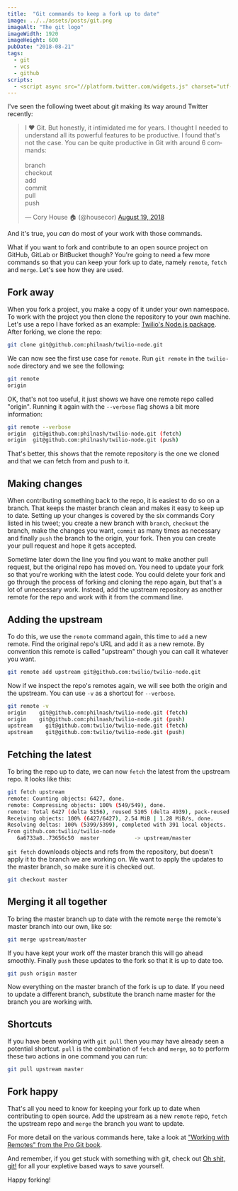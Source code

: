 ```yaml
---
title:  "Git commands to keep a fork up to date"
image: ../../assets/posts/git.png
imageAlt: "The git logo"
imageWidth: 1920
imageHeight: 600
pubDate: "2018-08-21"
tags:
  - git
  - vcs
  - github
scripts:
  - <script async src="//platform.twitter.com/widgets.js" charset="utf-8"></script>
---
```


I've seen the following tweet about git making its way around Twitter recently:

<blockquote class="twitter-tweet" data-lang="en"><p lang="en" dir="ltr">I ❤️ Git. But honestly, it intimidated me for years. I thought I needed to understand all its powerful features to be productive. I found that&#39;s not the case. You can be quite productive in Git with around 6 commands: <br><br>branch<br>checkout<br>add<br>commit<br>pull<br>push</p>&mdash; Cory House 🏠 (@housecor) <a href="https://twitter.com/housecor/status/1031190760278970368?ref_src=twsrc%5Etfw">August 19, 2018</a></blockquote>

And it's true, you _can_ do most of your work with those commands.

What if you want to fork and contribute to an open source project on GitHub, GitLab or BitBucket though? You're going to need a few more commands so that you can keep your fork up to date, namely `remote`, `fetch` and `merge`. Let's see how they are used.

## Fork away

When you fork a project, you make a copy of it under your own namespace. To work with the project you then clone the repository to your own machine. Let's use a repo I have forked as an example: [Twilio's Node.js package](https://github.com/philnash/twilio-node). After forking, we clone the repo:

```bash
git clone git@github.com:philnash/twilio-node.git
```

We can now see the first use case for `remote`. Run `git remote` in the `twilio-node` directory and we see the following:

```bash
git remote
origin
```

OK, that's not too useful, it just shows we have one remote repo called "origin". Running it again with the `--verbose` flag shows a bit more information:

```bash
git remote --verbose
origin	git@github.com:philnash/twilio-node.git (fetch)
origin	git@github.com:philnash/twilio-node.git (push)
```

That's better, this shows that the remote repository is the one we cloned and that we can fetch from and push to it.

## Making changes

When contributing something back to the repo, it is easiest to do so on a branch. That keeps the master branch clean and makes it easy to keep up to date. Setting up your changes is covered by the six commands Cory listed in his tweet; you create a new branch with `branch`, `checkout` the branch, make the changes you want, `commit` as many times as necessary and finally `push` the branch to the origin, your fork. Then you can create your pull request and hope it gets accepted.

Sometime later down the line you find you want to make another pull request, but the original repo has moved on. You need to update your fork so that you're working with the latest code. You could delete your fork and go through the process of forking and cloning the repo again, but that's a lot of unnecessary work. Instead, add the upstream repository as another remote for the repo and work with it from the command line.

## Adding the upstream

To do this, we use the `remote` command again, this time to `add` a new remote. Find the original repo's URL and add it as a new remote. By convention this remote is called "upstream" though you can call it whatever you want.

```bash
git remote add upstream git@github.com:twilio/twilio-node.git
```

Now if we inspect the repo's remotes again, we will see both the origin and the upstream. You can use `-v` as a shortcut for `--verbose`.

```bash
git remote -v
origin	  git@github.com:philnash/twilio-node.git (fetch)
origin	  git@github.com:philnash/twilio-node.git (push)
upstream	git@github.com:twilio/twilio-node.git (fetch)
upstream	git@github.com:twilio/twilio-node.git (push)
```

## Fetching the latest

To bring the repo up to date, we can now `fetch` the latest from the upstream repo. It looks like this:

```bash
git fetch upstream
remote: Counting objects: 6427, done.
remote: Compressing objects: 100% (549/549), done.
remote: Total 6427 (delta 5156), reused 5105 (delta 4939), pack-reused 934
Receiving objects: 100% (6427/6427), 2.54 MiB | 1.28 MiB/s, done.
Resolving deltas: 100% (5399/5399), completed with 391 local objects.
From github.com:twilio/twilio-node
   6a6733a8..73656c50  master           -> upstream/master
```

`git fetch` downloads objects and refs from the repository, but doesn't apply it to the branch we are working on. We want to apply the updates to the master branch, so make sure it is checked out.

```bash
git checkout master
```

## Merging it all together

To bring the master branch up to date with the remote `merge` the remote's master branch into our own, like so:

```bash
git merge upstream/master
```

If you have kept your work off the master branch this will go ahead smoothly. Finally `push` these updates to the fork so that it is up to date too.

```bash
git push origin master
```

Now everything on the master branch of the fork is up to date. If you need to update a different branch, substitute the branch name master for the branch you are working with.

## Shortcuts

If you have been working with `git pull` then you may have already seen a potential shortcut. `pull` is the combination of `fetch` and `merge`, so to perform these two actions in one command you can run:

```bash
git pull upstream master
```

## Fork happy

That's all you need to know for keeping your fork up to date when contributing to open source. Add the upstream as a new `remote` repo, `fetch` the upstream repo and `merge` the branch you want to update.

For more detail on the various commands here, take a look at ["Working with Remotes" from the Pro Git book](https://git-scm.com/book/en/v2/Git-Basics-Working-with-Remotes).

And remember, if you get stuck with something with git, check out [Oh shit, git!](http://ohshitgit.com/) for all your expletive based ways to save yourself.

Happy forking!